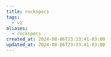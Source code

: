 ```yaml
---
title: rockspecs
tags:
  - v1
aliases:
  - rockspecs
created_at: 2024-08-06T23:33:41-03:00
updated_at: 2024-08-06T23:33:41-03:00
---
```


